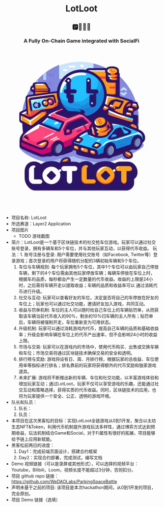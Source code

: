<div align="center">
<h1>LotLoot</h1>
<h2>🅿️🚗🚕🚙</h2>
<h3>A Fully On-Chain Game integrated with SocialFi</h3>
<img src="./assets/logo_lotloot.jpg" width="900">
</div>
<br/>

- 项目名称: LotLoot
- 所选赛道：Layer2 Application
- 项目图片
  - TODO 游戏截图
- 简介：LotLoot是一个基于区块链技术的社交抢车位游戏。玩家可以通过社交账号登录，拥有多辆车和5个车位，并与其他玩家互动，以获得代币收益。
  玩法：1. 账号注册与登录:
  用户需要使用社交账号（如Facebook, Twitter等）登录游戏；首次登录的用户将获得随机分配的3辆初始车辆和5个车位。
  1. 车位与车辆规则:
  每个玩家拥有5个车位，其中1个车位可以由玩家自己停放车辆，剩下的4个车位需由其他玩家停放车辆；每辆车停放在车位上时，根据车的品质，每秒都会产生一定数量的代币收益。收益的上限是24小时，之后需将车辆开走以提取收益；车辆的品质和收益率可以 通过消耗代币进行升级。
  1. 社交与互动:
  玩家可以查看好友的车位，决定是否将自己的车停放在好友的车位上；玩家也可以通过社交功能，邀请好友加入游戏，共同互动。
  1. 收益与罚单机制:
  车位的主人可以随时给自己车位上的车辆贴罚单，从而获取该车辆当前代币收入的90%，剩余的10%归车辆的主人所有；贴罚单后，车辆将被强制开走，车位重新变为可用状态。
  1. 升级机制:
  玩家可以通过消耗游戏内代币，提高自己车辆的品质和基础收益率；升级会影响车辆在车位上的代币产出速率，但不会影响24小时的收益上限。
  1. 市场与交易:
  玩家可以在游戏内的市场中，使用代币购买、出售或交换车辆和车位；市场交易将通过区块链技术确保交易的安全和透明。
  1. 排行榜与奖励:
  游戏将设有日、周、月排行榜，根据玩家的总收益、车位使用率等指标进行排名；排名靠前的玩家将获得额外的代币奖励和独家游戏道具。
  1. 未来扩展:
  游戏将不断推出新的车辆、车位和社交功能，以丰富游戏体验和增加玩家互动；通过LotLoot，玩家不仅可以享受游戏的乐趣，还能通过社交互动和策略选择，获得实质的代币收益。同时，区块链技术的应用，也将为玩家提供一个安全、公正、透明的游戏环境。
- 队长和队员：
  1. 队长：
  1. 队员：
- 本项目在这次黑客松的目标：实现LotLoot全链游戏从0到1开发，聚合以太坊生态NFT&Token，利用代币机制提升游戏玩法多样性，通过博弈方式达到预期收益，玩法机制结合Game和Social，对于Fi属性有很好的拓展，项目能够给予链上应用新赋能。
- 黑客松前两日的进度：
  1. Day1：完成前端页面设计，搭建合约框架
  1. Day2：实现合约部署，完成测试，编写文档            
- Demo 视频链接（可以是录屏或其他形式），可以选择的视频平台：Youtube，Bilibili，Loom，视频长度不能超过3分钟，否则扣分。
- 项目 github repo 链接：https://github.com/WeDAOLabs/ParkingSpaceBattle
- 声明未基于之前的项目: 该项目是本次hackathon期间，从0到1开发的项目，完全原创。
- 项目 Demo 链接（选填）


